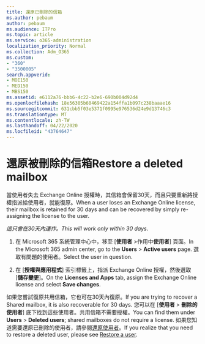 ```yaml
---
title: 還原已刪除的信箱
ms.author: pebaum
author: pebaum
ms.audience: ITPro
ms.topic: article
ms.service: o365-administration
localization_priority: Normal
ms.collection: Adm_O365
ms.custom:
- "360"
- "3500005"
search.appverid:
- MOE150
- MED150
- MBS150
ms.assetid: e6112a76-bbb6-4c22-b2e6-690b004d92d4
ms.openlocfilehash: 18e56305b60469422a154ffa1b097c238baaae16
ms.sourcegitcommit: 631cbb5f03e5371f0995e976536d24e9d13746c3
ms.translationtype: MT
ms.contentlocale: zh-TW
ms.lasthandoff: 04/22/2020
ms.locfileid: "43764647"
---
```

# <a name="restore-a-deleted-mailbox"></a><span data-ttu-id="10190-102">還原被刪除的信箱</span><span class="sxs-lookup"><span data-stu-id="10190-102">Restore a deleted mailbox</span></span>

<span data-ttu-id="10190-103">當使用者失去 Exchange Online 授權時，其信箱會保留30天，而且只要重新將授權指派給使用者，就能復原。</span><span class="sxs-lookup"><span data-stu-id="10190-103">When a user loses an Exchange Online license, their mailbox is retained for 30 days and can be recovered by simply re-assigning the license to the user.</span></span>
  
 <span data-ttu-id="10190-104">*這只會在30天內運作。*</span><span class="sxs-lookup"><span data-stu-id="10190-104">*This will work only within 30 days.*</span></span>  
  
1. <span data-ttu-id="10190-105">在 Microsoft 365 系統管理中心中，移至 [**使用者** \>作用中**使用者**] 頁面。</span><span class="sxs-lookup"><span data-stu-id="10190-105">In the Microsoft 365 admin center, go to the **Users** \> **Active users** page.</span></span> <span data-ttu-id="10190-106">選取有問題的使用者。</span><span class="sxs-lookup"><span data-stu-id="10190-106">Select the user in question.</span></span>

2. <span data-ttu-id="10190-107">在 [**授權與應用程式**] 索引標籤上，指派 Exchange Online 授權，然後選取 [**儲存變更**]。</span><span class="sxs-lookup"><span data-stu-id="10190-107">On the **Licenses and Apps** tab, assign the Exchange Online license and select **Save changes**.</span></span>

<span data-ttu-id="10190-108">如果您嘗試復原共用信箱，它也可在30天內復原。</span><span class="sxs-lookup"><span data-stu-id="10190-108">If you are trying to recover a Shared mailbox, it is also recoverable for 30 days.</span></span> <span data-ttu-id="10190-109">您可以在 [**使用者** \> **刪除的使用者**] 底下找到這些使用者。共用信箱不需要授權。</span><span class="sxs-lookup"><span data-stu-id="10190-109">You can find them under **Users** \> **Deleted users**; shared mailboxes do not require a license.</span></span> <span data-ttu-id="10190-110">如果您知道需要還原已刪除的使用者，請參閱[還原使用者](https://docs.microsoft.com/office365/admin/add-users/restore-user)。</span><span class="sxs-lookup"><span data-stu-id="10190-110">If you realize that you need to restore a deleted user, please see [Restore a user](https://docs.microsoft.com/office365/admin/add-users/restore-user).</span></span>
  